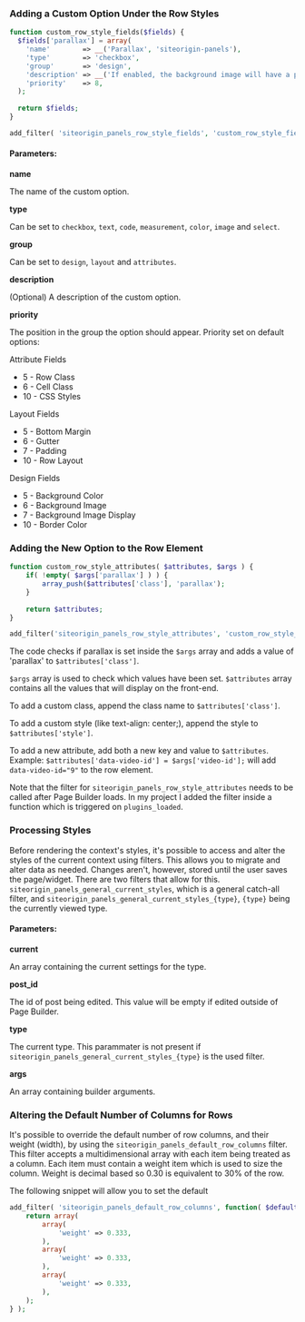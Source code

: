 ### Adding a Custom Option Under the Row Styles

```php
function custom_row_style_fields($fields) {
  $fields['parallax'] = array(
  	'name'        => __('Parallax', 'siteorigin-panels'),
  	'type'        => 'checkbox',
  	'group'       => 'design',
  	'description' => __('If enabled, the background image will have a parallax effect.', 'siteorigin-panels'),
  	'priority'    => 8,
  );
  
  return $fields;
}

add_filter( 'siteorigin_panels_row_style_fields', 'custom_row_style_fields' );
```

#### Parameters:

**name**

The name of the custom option.

**type**

Can be set to ``checkbox``, ``text``, ``code``, ``measurement``, ``color``, ``image`` and ``select``.

**group**

Can be set to ``design``, ``layout`` and ``attributes``.

**description**

(Optional) A description of the custom option.

**priority**

The position in the group the option should appear. Priority set on default options:

Attribute Fields

* 5 - Row Class
* 6 - Cell Class
* 10 - CSS Styles

Layout Fields

* 5 - Bottom Margin
* 6 - Gutter
* 7 - Padding
* 10 - Row Layout

Design Fields

* 5 - Background Color
* 6 - Background Image
* 7 - Background Image Display
* 10 - Border Color

### Adding the New Option to the Row Element

```php
function custom_row_style_attributes( $attributes, $args ) {
	if( !empty( $args['parallax'] ) ) {
		array_push($attributes['class'], 'parallax');
	}
	
	return $attributes;
}

add_filter('siteorigin_panels_row_style_attributes', 'custom_row_style_attributes', 10, 2);
```

The code checks if parallax is set inside the ``$args`` array and adds a value of 'parallax' to ``$attributes['class']``.

``$args`` array is used to check which values have been set.
``$attributes`` array contains all the values that will display on the front-end.

To add a custom class, append the class name to ``$attributes['class']``.

To add a custom style (like text-align: center;), append the style to ``$attributes['style']``.

To add a new attribute, add both a new key and value to ``$attributes``. Example: ``$attributes['data-video-id'] = $args['video-id'];`` will add ``data-video-id="9"`` to the row element.

Note that the filter for ``siteorigin_panels_row_style_attributes`` needs to be called after Page Builder loads. In my project I added the filter inside a function which is triggered on ``plugins_loaded``.

### Processing Styles

Before rendering the context's styles, it's possible to access and alter the styles of the current context using filters. This allows you to migrate and alter data as needed. Changes aren't, however, stored until the user saves the page/widget. There are two filters that allow for this. `siteorigin_panels_general_current_styles`, which is a general catch-all filter, and `siteorigin_panels_general_current_styles_{type}`, `{type}` being the currently viewed type.

#### Parameters:

**current**

An array containing the current settings for the type.

**post_id**

The id of post being edited. This value will be empty if edited outside of Page Builder.

**type**

The current type. This parammater is not present if `siteorigin_panels_general_current_styles_{type}` is the used filter.

**args**

An array containing builder arguments.

### Altering the Default Number of Columns for Rows

It's possible to override the default number of row columns, and their weight (width), by using the `siteorigin_panels_default_row_columns` filter. This filter accepts a multidimensional array with each item being treated as a column. Each item must contain a weight item which is used to size the column. Weight is decimal based so 0.30 is equivalent to 30% of the row.

The following snippet will allow you to set the default

```php
add_filter( 'siteorigin_panels_default_row_columns', function( $default_columns ) {
	return array(
		array(
			'weight' => 0.333,
		),
		array(
			'weight' => 0.333,
		),
		array(
			'weight' => 0.333,
		),
	);
} );
```
